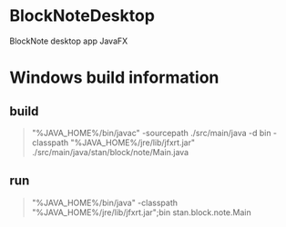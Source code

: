 # BlockNoteDesktop
BlockNote desktop app JavaFX

# Windows build information
## build
> "%JAVA_HOME%/bin/javac" -sourcepath ./src/main/java -d bin -classpath "%JAVA_HOME%/jre/lib/jfxrt.jar" ./src/main/java/stan/block/note/Main.java

## run
> "%JAVA_HOME%/bin/java" -classpath "%JAVA_HOME%/jre/lib/jfxrt.jar";bin stan.block.note.Main